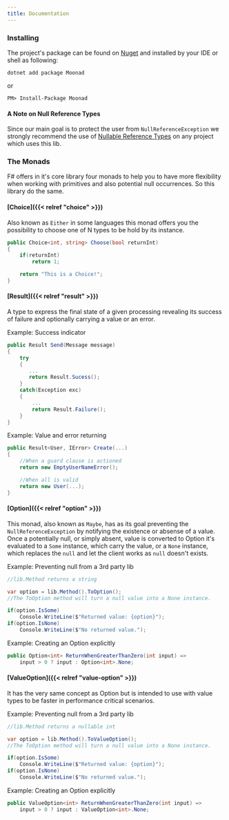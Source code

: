 ```yaml
---
title: Documentation
---
```


### Installing
The project's package can be found on [Nuget](https://nuget.org/packages/moonad) and installed by your IDE or shell as following:

```shell
dotnet add package Moonad
```

or

```shell
PM> Install-Package Moonad
```

#### A Note on Null Reference Types

Since our main goal is to protect the user from `NullReferenceException` we strongly recommend the use of [Nullable Reference Types](https://learn.microsoft.com/en-us/dotnet/csharp/language-reference/builtin-types/nullable-reference-types) on any project which uses this lib.

### The Monads

F# offers in it's core library four monads to help you to have more flexibility when working with primitives and also potential null occurrences. So this library do the same.

#### [Choice]({{< relref "choice" >}})
Also known as `Either` in some languages this monad offers you the possibility to choose one of N types to be hold by its instance.

```c#
public Choice<int, string> Choose(bool returnInt)
{
    if(returnInt)
        return 1;

    return "This is a Choice!";
}
```

####  [Result]({{< relref "result" >}})

A type to express the final state of a given processing revealing its success of failure and optionally carrying a value or an error.

Example: Success indicator

```c#
public Result Send(Message message)
{
    try
    {
       ... 
       return Result.Sucess();
    }
    catch(Exception exc)
    {
        ...
        return Result.Failure();
    }
}
```

Example: Value and error returning

```c#
public Result<User, IError> Create(...)
{
    //When a guard clause is actioned
    return new EmptyUserNameError();

    //When all is valid
    return new User(...);
}
```

#### [Option]({{< relref "option" >}})

This monad, also known as `Maybe`, has as its goal preventing the `NullReferenceException` by notifying the existence or absense of a value. Once a potentially null, or simply absent, value is converted to Option it's evaluated to a `Some` instance, which carry the value, or a `None` instance, which replaces the `null` and let the client works as `null` doesn't exists.

Example: Preventing null from a 3rd party lib
```c#
//lib.Method returns a string

var option = lib.Method().ToOption();
//The ToOption method will turn a null value into a None instance.

if(option.IsSome)
    Console.WriteLine($"Returned value: {option}");
if(option.IsNone)
    Console.WriteLine($"No returned value.");
```

Example: Creating an Option explicitly
```c#
public Option<int> ReturnWhenGreaterThanZero(int input) =>
    input > 0 ? input : Option<int>.None;
```

#### [ValueOption]({{< relref "value-option" >}})
It has the very same concept as Option but is intended to use with value types to be faster in performance critical scenarios.

Example: Preventing null from a 3rd party lib
```c#
//lib.Method returns a nullable int

var option = lib.Method().ToValueOption();
//The ToOption method will turn a null value into a None instance.

if(option.IsSome)
    Console.WriteLine($"Returned value: {option}");
if(option.IsNone)
    Console.WriteLine($"No returned value.");
```

Example: Creating an Option explicitly
```c#
public ValueOption<int> ReturnWhenGreaterThanZero(int input) =>
    input > 0 ? input : ValueOption<int>.None;
```
